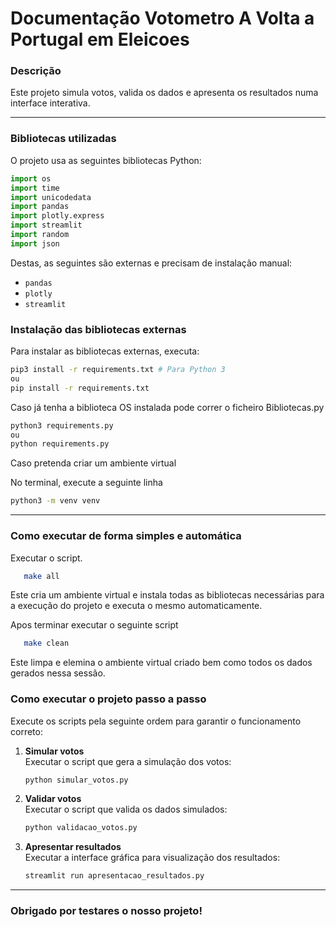 # Documentação Votometro A Volta a Portugal em Eleicoes

### Descrição

Este projeto simula votos, valida os dados e apresenta os resultados numa interface interativa.

---

### Bibliotecas utilizadas

O projeto usa as seguintes bibliotecas Python:

```python
import os
import time
import unicodedata
import pandas
import plotly.express
import streamlit
import random
import json
```

Destas, as seguintes são externas e precisam de instalação manual:

- `pandas`
- `plotly`
- `streamlit`

### Instalação das bibliotecas externas

Para instalar as bibliotecas externas, executa:

```bash
pip3 install -r requirements.txt # Para Python 3
ou
pip install -r requirements.txt
```

Caso já tenha a biblioteca OS instalada pode correr o ficheiro Bibliotecas.py

```bash
python3 requirements.py
ou
python requirements.py
```

Caso pretenda criar um ambiente virtual

No terminal, execute a seguinte linha
```bash
python3 -m venv venv
```
---
### Como executar de forma simples e automática 

Executar o script.

```bash
   make all
   ```
Este cria um ambiente virtual e instala todas as bibliotecas necessárias para a execução do projeto
e executa o mesmo automaticamente.

Apos terminar executar o seguinte script

```bash
   make clean
   ```

Este limpa e elemina o ambiente virtual criado bem como todos os dados gerados nessa sessão.

### Como executar o projeto passo a passo 

Execute os scripts pela seguinte ordem para garantir o funcionamento correto:

1. **Simular votos**  
   Executar o script que gera a simulação dos votos:  
   ```bash
   python simular_votos.py
   ```

2. **Validar votos**  
   Executar o script que valida os dados simulados:  
   ```bash
   python validacao_votos.py
   ```

3. **Apresentar resultados**  
   Executar a interface gráfica para visualização dos resultados:  
   ```bash
   streamlit run apresentacao_resultados.py
   ```

---

### Obrigado por testares o nosso projeto!
